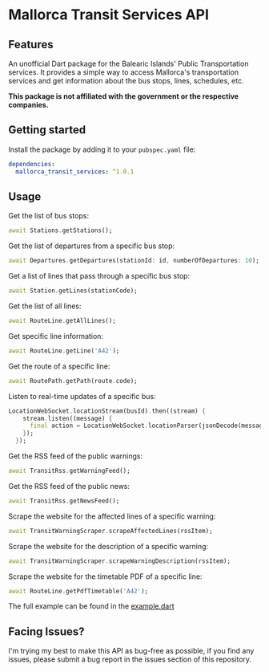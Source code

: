 # Mallorca Transit Services API

## Features

An unofficial Dart package for the Balearic Islands' Public Transportation services.
It provides a simple way to access Mallorca's transportation services and get information about the bus stops, lines, schedules, etc.

**This package is not affiliated with the government or the respective companies.**

## Getting started

Install the package by adding it to your `pubspec.yaml` file:

```yaml
dependencies:
  mallorca_transit_services: ^1.0.1
```

## Usage

Get the list of bus stops:

```dart
await Stations.getStations();
```

Get the list of departures from a specific bus stop:

```dart
await Departures.getDepartures(stationId: id, numberOfDepartures: 10);
```

Get a list of lines that pass through a specific bus stop:

```dart
await Station.getLines(stationCode);
```

Get the list of all lines:

```dart
await RouteLine.getAllLines();
```

Get specific line information:

```dart
await RouteLine.getLine('A42');
```

Get the route of a specific line:

```dart
await RoutePath.getPath(route.code);
```

Listen to real-time updates of a specific bus:

```dart
LocationWebSocket.locationStream(busId).then((stream) {
    stream.listen((message) {
      final action = LocationWebSocket.locationParser(jsonDecode(message));
    });
  });
```

Get the RSS feed of the public warnings:

```dart
await TransitRss.getWarningFeed();
```

Get the RSS feed of the public news:

```dart
await TransitRss.getNewsFeed();
```

Scrape the website for the affected lines of a specific warning:

```dart
await TransitWarningScraper.scrapeAffectedLines(rssItem);
```

Scrape the website for the description of a specific warning:

```dart
await TransitWarningScraper.scrapeWarningDescription(rssItem);
```

Scrape the website for the timetable PDF of a specific line:

```dart
await RouteLine.getPdfTimetable('A42');
```

The full example can be found in the [example.dart](example/example.dart)

## Facing Issues?

I'm trying my best to make this API as bug-free as possible, if you find any issues, please submit a bug report in the issues section of this repository.

